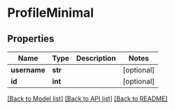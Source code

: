 # ProfileMinimal

## Properties
Name | Type | Description | Notes
------------ | ------------- | ------------- | -------------
**username** | **str** |  | [optional]
**id** | **int** |  | [optional]

[[Back to Model list]](../README.md#documentation-for-models) [[Back to API list]](../README.md#documentation-for-api-endpoints) [[Back to README]](../README.md)
